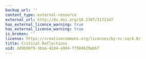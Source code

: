 ```yaml
---
backup_url: ''
content_type: external-resource
external_url: http://dx.doi.org/10.2307/3171347
has_external_licence_warning: true
has_external_license_warning: true
is_broken: ''
license: https://creativecommons.org/licenses/by-nc-sa/4.0/
title: Critical Reflections
uid: dd9b80f9-3baa-42d4-a904-f7584629abb7
---
```

